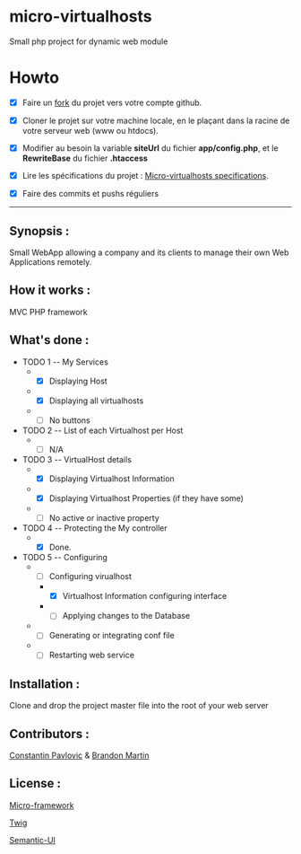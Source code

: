 # micro-virtualhosts
Small php project for  dynamic web module

# Howto

- [x] Faire un [fork](https://github.com/jcheron/micro-virtualhosts/#fork-destination-box) du projet vers votre compte github.
- [x] Cloner le projet sur votre machine locale, en le plaçant dans la racine de votre serveur web (www ou htdocs).
- [x] Modifier au besoin la variable **siteUrl** du fichier **app/config.php**, et le **RewriteBase** du fichier **.htaccess**
- [x] Lire les spécifications du projet : [Micro-virtualhosts specifications](http://slamwi.kobject.net/php-rt/projets/projet-2017).
- [x] Faire des commits et pushs réguliers 


--------------------------------------------------------------------------------------------------------------------------------



## Synopsis :

Small WebApp allowing a company and its clients to manage their own Web Applications remotely.

## How it works :

MVC PHP framework

## What's done :

* TODO 1 -- My Services
  * - [x] Displaying Host
  * - [x] Displaying  all virtualhosts
  * - [ ] No buttons
  
* TODO 2 -- List of each Virtualhost per Host
  * - [ ] N/A

* TODO 3 -- VirtualHost details
  * - [x] Displaying Virtualhost Information
  * - [x] Displaying  Virtualhost Properties (if they have some)
  * - [ ] No active or inactive property

* TODO 4 -- Protecting the My controller
  * - [x] Done.
  
* TODO 5 -- Configuring
  * - [ ] Configuring virualhost
    * - [x] Virtualhost Information configuring interface
    * - [ ] Applying changes to the Database
  * - [ ] Generating or integrating conf file
  * - [ ] Restarting web service

## Installation :

Clone and drop the project master file into the root of your web server

## Contributors :

[Constantin Pavlovic](https://github.com/MrRdm/)
&
[Brandon Martin](https://github.com/martin01brandon)

## License :

[Micro-framework](http://api.kobject.net/micro-framework/)

[Twig](https://twig.sensiolabs.org/)

[Semantic-UI](https://semantic-ui.com/)

